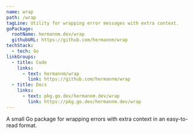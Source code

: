 ```yaml
---
name: wrap
path: /wrap
tagLine: Utility for wrapping error messages with extra context.
goPackage:
  rootName: hermannm.dev/wrap
  githubURL: https://github.com/hermannm/wrap
techStack:
  - tech: Go
linkGroups:
  - title: Code
    links:
      - text: hermannm/wrap
        link: https://github.com/hermannm/wrap
  - title: Docs
    links:
      - text: pkg.go.dev/hermannm.dev/wrap
        link: https://pkg.go.dev/hermannm.dev/wrap
---
```


A small Go package for wrapping errors with extra context in an easy-to-read format.
